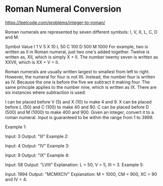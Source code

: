 # Roman Numeral Conversion
https://leetcode.com/problems/integer-to-roman/

  Roman numerals are represented by seven different symbols: I, V, X, L, C, D and M.

  Symbol       Value
  I             1
  V             5
  X             10
  L             50
  C             100
  D             500
  M             1000
  For example, two is written as II in Roman numeral, just two one's added together. Twelve is written as, XII, which is simply X + II. The number twenty seven is written as XXVII, which is XX + V + II.

  Roman numerals are usually written largest to smallest from left to right. However, the numeral for four is not IIII. Instead, the number four is written as IV. Because the one is before the five we subtract it making four. The same principle applies to the number nine, which is written as IX. There are six instances where subtraction is used:

  I can be placed before V (5) and X (10) to make 4 and 9.
  X can be placed before L (50) and C (100) to make 40 and 90.
  C can be placed before D (500) and M (1000) to make 400 and 900.
  Given an integer, convert it to a roman numeral. Input is guaranteed to be within the range from 1 to 3999.

  Example 1:

  Input: 3
  Output: "III"
  Example 2:

  Input: 4
  Output: "IV"
  Example 3:

  Input: 9
  Output: "IX"
  Example 4:

  Input: 58
  Output: "LVIII"
  Explanation: L = 50, V = 5, III = 3.
  Example 5:

  Input: 1994
  Output: "MCMXCIV"
  Explanation: M = 1000, CM = 900, XC = 90 and IV = 4.
